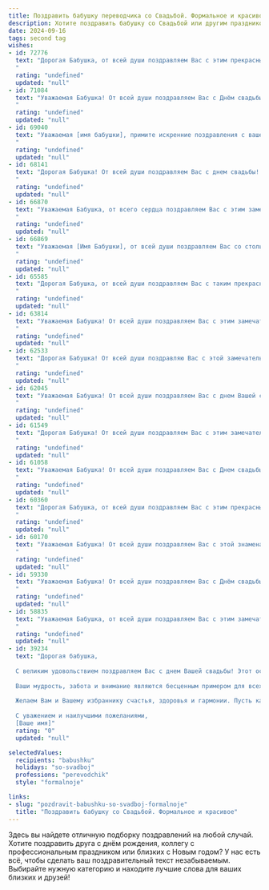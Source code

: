 ```yaml
---
title: Поздравить бабушку переводчика со Свадьбой. Формальное и красивое
description: Хотите поздравить бабушку со Свадьбой или другим праздником? Наш ИИ создаст незабываемое поздравление, а вы обязательно выделитесь среди других.  
date: 2024-09-16
tags: second tag
wishes:
- id: 72776
  text: "Дорогая Бабушка, от всей души поздравляем Вас с этим прекрасным днем! Желаем Вам долгих лет совместной жизни, наполненных любовью, уважением и взаимопониманием. Пусть Ваш жизненный путь, подобно прекрасному переводу, будет насыщен яркими красками, интересными поворотами и глубоким смыслом. Счастья Вам, здоровья и благополучия!
  "
  rating: "undefined"
  updated: "null"
- id: 71084
  text: "Уважаемая Бабушка! От всей души поздравляем Вас с Днём свадьбы! Желаем Вам долгих лет совместной жизни, наполненных радостью, любовью и взаимным уважением. Пусть Ваш труд переводчика приносит Вам удовлетворение, а Ваши знания и опыт ценят и уважают.
  "
  rating: "undefined"
  updated: "null"
- id: 69040
  text: "Уважаемая [имя бабушки], примите искренние поздравления с вашей свадьбой! Желаем вам долгих лет совместной жизни, наполненных любовью, счастьем и взаимопониманием. Пусть ваш союз будет крепким и гармоничным, как перевод, выполненный с исключительной точностью и мастерством!
  "
  rating: "undefined"
  updated: "null"
- id: 68141
  text: "Дорогая Бабушка! От всей души поздравляем Вас с днем свадьбы! Пусть этот день станет началом новой главы в Вашей жизни, наполненной любовью, счастьем и благополучием. Желаем Вам крепкого здоровья, семейного уюта и процветания. Пусть Ваш талант переводчика приносит Вам радость и новые возможности.
  "
  rating: "undefined"
  updated: "null"
- id: 66870
  text: "Уважаемая Бабушка, от всего сердца поздравляем Вас с этим замечательным днем! Желаем Вам крепкого здоровья, семейного благополучия и, конечно же, безграничного счастья в этот день Вашей свадьбы. Пусть ваша любовь, как талант переводчика, всегда будет точной и красивой, а семейная жизнь – гармоничной и долгой.
  "
  rating: "undefined"
  updated: "null"
- id: 66869
  text: "Уважаемая [Имя Бабушки], от всей души поздравляем Вас со столь важным событием - свадьбой Ваших [внуков/внучки]! Желаем Вам крепкого здоровья, долгих лет жизни, семейного счастья и благополучия. Пусть Ваша мудрость и опыт всегда сопутствуют Вашим близким, а любовь и тепло в Вашем доме всегда будут яркими и незыблемыми.
  "
  rating: "undefined"
  updated: "null"
- id: 65585
  text: "Дорогая Бабушка, от всей души поздравляем Вас с таким прекрасным событием, как Ваша свадьба! Пусть этот день станет началом новой, счастливой главы в Вашей жизни, наполненной любовью, гармонией и взаимопониманием. Желаем Вам крепкого здоровья, благополучия и долгих лет совместной жизни, полных радости и счастья. Счастья Вам, дорогая Бабушка!
  "
  rating: "undefined"
  updated: "null"
- id: 63814
  text: "Уважаемая Бабушка! От всей души поздравляем Вас с этим замечательным событием — Вашей свадьбой! Желаем Вам бесконечной любви, взаимопонимания и счастья в семейной жизни. Пусть ваш союз будет крепким и полным гармонии, а ваши дни — яркими и запоминающимися.
  "
  rating: "undefined"
  updated: "null"
- id: 62533
  text: "Дорогая Бабушка! От всей души поздравляю Вас с этой замечательной датой - Вашей свадьбой! Желаю Вам, чтобы Ваши годы совместной жизни были наполнены радостью, любовью и взаимным уважением. Пусть Ваша профессия переводчика продолжает приносить Вам удовлетворение, а Ваши знания и опыт остаются востребованными и ценными. Здоровья Вам, благополучия и много-много счастливых лет!
  "
  rating: "undefined"
  updated: "null"
- id: 62045
  text: "Уважаемая Бабушка! От всей души поздравляем Вас с днем Вашей свадьбы! Желаем Вам долгих лет совместной жизни, наполненных любовью, счастьем и взаимопониманием. Пусть Ваша семейная жизнь будет прекрасной и яркой, как Ваша профессия переводчика, с помощью которой Вы открываете для людей мир новых знаний и культур.
  "
  rating: "undefined"
  updated: "null"
- id: 61549
  text: "Дорогая Бабушка! От всей души поздравляем Вас с этим замечательным событием - Вашей свадьбой! Желаем Вам  долгого, счастливого и беззаботного семейного пути, пусть каждый день будет наполнен любовью,  радостью и гармонией.  Ваша профессия переводчика всегда была примером  мудрости и  тонкого  понимания  разных  культур, а  Ваша  жизнь  -  ярким  подтверждением  любви  и верности.
  "
  rating: "undefined"
  updated: "null"
- id: 61058
  text: "Уважаемая Бабушка! От всей души поздравляем Вас с Днем свадьбы! Пусть этот день станет яркой страницей Вашей долгой и счастливой жизни, полной любви, взаимопонимания и радости! Желаем Вам крепкого здоровья, благополучия и неиссякаемой энергии!
  "
  rating: "undefined"
  updated: "null"
- id: 60360
  text: "Дорогая Бабушка, от всей души поздравляем Вас с этим прекрасным днем! Желаем Вам неиссякаемой любви, семейного благополучия и долгого, счастливого пути, полного интересных  переводов и творческих успехов. Пусть Ваш талант переводчика  радует Вас и всех вокруг!
  "
  rating: "undefined"
  updated: "null"
- id: 60170
  text: "Уважаемая Бабушка! От всей души поздравляем Вас с этой знаменательной датой - вашей свадьбой! Желаем вам долгих лет совместной жизни, наполненных любовью, счастьем и взаимопониманием. Пусть ваша профессия переводчика всегда приносит вам радость и новые открытия, а семейное тепло согревает вас в любые времена.
  "
  rating: "undefined"
  updated: "null"
- id: 59330
  text: "Уважаемая Бабушка! От всей души поздравляем Вас с Днём свадьбы! Желаем Вам в этот особенный день душевного тепла, семейного счастья и много-много лет, полных любви и взаимопонимания. Пусть Ваш профессиональный талант переводчика, помогающий людям находить общий язык, всегда приносит Вам удовлетворение и признание!
  "
  rating: "undefined"
  updated: "null"
- id: 58835
  text: "Уважаемая Бабушка, от всей души поздравляем Вас с этим замечательным событием! Свадьба - это начало новой главы в жизни, и мы желаем Вам и Вашему избраннику  любви, счастья и долгих лет совместной жизни, наполненных радостью и взаимопониманием. Пусть Ваша профессиональная стезя переводчика всегда будет успешной и приносит Вам удовлетворение!
  "
  rating: "undefined"
  updated: "null"
- id: 39234
  text: "Дорогая бабушка,
  
  С великим удовольствием поздравляем Вас с днем Вашей свадьбы! Этот особенный момент в жизни, наполненный любовью и нежностью, станет яркой вехой, символизирующей крепкие узы, которые связывают сердца двух людей.
  
  Ваши мудрость, забота и внимание являются бесценным примером для всех нас. Вы всегда умели находить правильные слова, чтобы поддержать и вдохновить, и именно этот дар характеризует Вашу профессию переводчика. Пусть эти качества сопутствуют Вам и в новом совместном пути.
  
  Желаем Вам и Вашему избраннику счастья, здоровья и гармонии. Пусть каждый день будет наполнен радостью, умиротворением и теплом взаимной любви.
  
  С уважением и наилучшими пожеланиями,
  [Ваше имя]"
  rating: "0"
  updated: "null"

selectedValues:
  recipients: "babushku"
  holidays: "so-svadboj"
  professions: "perevodchik"
  style: "formalnoje"

links:
- slug: "pozdravit-babushku-so-svadboj-formalnoje"
  title: "Поздравить бабушку со Свадьбой. Формальное и красивое"
---
```


Здесь вы найдете отличную подборку поздравлений на любой случай. 
Хотите поздравить друга с днём рождения, коллегу с профессиональным праздником или близких с Новым годом? У нас есть всё, чтобы сделать ваш поздравительный текст незабываемым. Выбирайте нужную категорию и находите лучшие слова для ваших близких и друзей!
